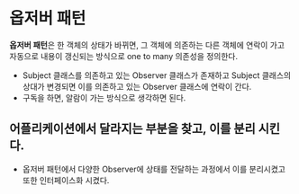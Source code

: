 옵저버 패턴
==
**옵저버 패턴**은 한 객체의 상태가 바뀌면, 그 객체에 의존하는 다른 객체에 연락이 가고 자동으로 내용이 갱신되는 방식으로 one to many 의존성을 정의한다.
- Subject 클래스를 의존하고 있는 Observer 클래스가 존재하고 Subject 클래스의 상대가 변경되면 이를 의존하고 있는 Observer 클래스에 연락이 간다.
- 구독을 하면, 알람이 가는 방식으로 생각하면 된다.

## 어플리케이션에서 달라지는 부분을 찾고, 이를 분리 시킨다.
- 옵저버 패턴에서 다양한 Observer에 상태를 전달하는 과정에서 이를 분리시켰고 또한 인터페이스화 시켰다.